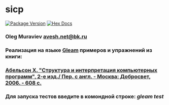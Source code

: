 # sicp

[![Package Version](https://img.shields.io/hexpm/v/sicp)](https://hex.pm/packages/sicp)
[![Hex Docs](https://img.shields.io/badge/hex-docs-ffaff3)](https://hexdocs.pm/sicp/)

### Oleg Muraviev <avesh.net@bk.ru>  
### Реализация на языке [Gleam](https://gleam.run) примеров и упражнений из книги:  
### [Абельсон Х. "Структура и интерпретация компьютерных программ", 2-е изд./ Пер. с англ. - Москва: Добросвет, 2006. - 608 с.](book/sicp.pdf)  
### Для запуска тестов введите в комондной строке: *gleam test*  
